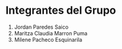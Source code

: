 # Integrantes del Grupo

1. Jordan Paredes Saico
2. Maritza Claudia Marron Puma
3. Milene Pacheco Esquinarila
